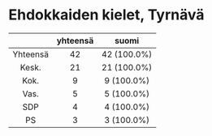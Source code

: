 # Ehdokkaiden kielet, Tyrnävä

| |yhteensä|suomi|
|:---:|:---:|:---:|
|Yhteensä|42|42 (100.0%)|
|Kesk.|21|21 (100.0%)|
|Kok.|9|9 (100.0%)|
|Vas.|5|5 (100.0%)|
|SDP|4|4 (100.0%)|
|PS|3|3 (100.0%)|

